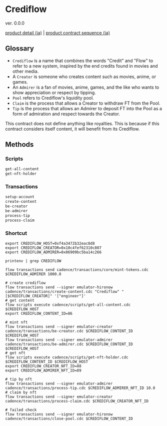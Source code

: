 # Crediflow

ver. 0.0.0

[product detail (ja)](./docs/ja/detail-ja.md) | [product contract sequence (ja)](./docs/ja/sequence-ja.md)

## Glossary

* `Crediflow` is a name that combines the words "Credit" and "Flow" to refer to a new system, inspired by the end credits found in movies and other media.
* A `Creator` is someone who creates content such as movies, anime, or games.
* An `Admirer` is a fan of movies, anime, games, and the like who wants to show appreciation or respect by tipping.
* `Pool` refers to Crediflow's liquidity pool.
* `Claim` is the process that allows a Creator to withdraw FT from the Pool.
* `Tip` is the process that allows an Admirer to deposit FT into the Pool as a form of admiration and respect towards the Creator.

This contract does not define anything like royalties. This is because if this contract considers itself content, it will benefit from its Crediflow.

## Methods

### Scripts

```txt
get-all-content
get-nft-holder
```

### Transactions

```txt
setup-account
create-content
be-creator
be-admirer
process-tip
process-claim
```

### Shortcut

```shell
export CREDIFLOW_HOST=0xf4a3472b32eac8d8
export CREDIFLOW_CREATOR=0x10c4fef62310c807
export CREDIFLOW_ADMIRER=0x06909bc5ba14c266

printenv | grep CREDIFLOW
```

```shell
flow transactions send cadence/transactions/core/mint-tokens.cdc $CREDIFLOW_ADMIRER 1000.0
```

```shell
# create crediflow
flow transactions send --signer emulator-hironow cadence/transactions/create-content.cdc "Crediflow" "[$CREDIFLOW_CREATOR]" '["engineer"]'
# get content
flow scripts execute cadence/scripts/get-all-content.cdc $CREDIFLOW_HOST
export CREDIFLOW_CONTENT_ID=86

# mint nft
flow transactions send --signer emulator-creator cadence/transactions/be-creator.cdc $CREDIFLOW_CONTENT_ID $CREDIFLOW_HOST
flow transactions send --signer emulator-admirer cadence/transactions/be-admirer.cdc $CREDIFLOW_CONTENT_ID $CREDIFLOW_HOST
# get nft
flow scripts execute cadence/scripts/get-nft-holder.cdc $CREDIFLOW_CONTENT_ID $CREDIFLOW_HOST
export CREDIFLOW_CREATOR_NFT_ID=88
export CREDIFLOW_ADMIRER_NFT_ID=89

# tip by nft
flow transactions send --signer emulator-admirer cadence/transactions/process-tip.cdc $CREDIFLOW_ADMIRER_NFT_ID 10.0
# claim by nft
flow transactions send --signer emulator-creator cadence/transactions/process-claim.cdc $CREDIFLOW_CREATOR_NFT_ID

# failed check
flow transactions send --signer emulator-hironow cadence/transactions/close-pool.cdc $CREDIFLOW_CONTENT_ID
```
 